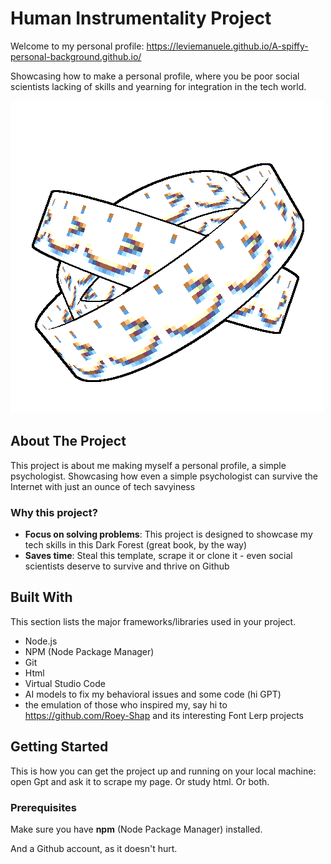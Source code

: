 # Human Instrumentality Project  

Welcome to my personal profile: https://leviemanuele.github.io/A-spiffy-personal-background.github.io/ 

Showcasing how to make a personal profile, where you be poor social scientists lacking of skills and yearning for integration in the tech world.

![ophanim](./images/ophanim.gif)




## About The Project

This project is about me making myself a personal profile, a simple psychologist. Showcasing how even a simple psychologist can survive the Internet with just an ounce of tech savyiness

### Why this project?

- **Focus on solving problems**: This project is designed to showcase my tech skills in this Dark Forest (great book, by the way)
- **Saves time**: Steal this template, scrape it or clone it - even social scientists deserve to survive and thrive on Github

## Built With

This section lists the major frameworks/libraries used in your project.

- Node.js
- NPM (Node Package Manager)
- Git
- Html
- Virtual Studio Code
- AI models to fix my behavioral issues and some code (hi GPT)
- the emulation of those who inspired my, say hi to https://github.com/Roey-Shap and its interesting Font Lerp projects

## Getting Started

This is how you can get the project up and running on your local machine: open Gpt and ask it to scrape my page. Or study html. Or both.

### Prerequisites

Make sure you have **npm** (Node Package Manager) installed. 

And a Github account, as it doesn't hurt.